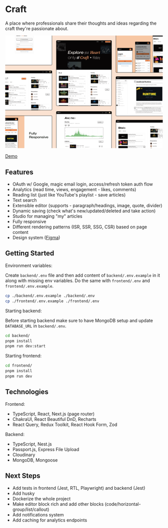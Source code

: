 # Craft

A place where professionals share their thoughts and ideas regarding the craft they're passionate about.

![Cover image](./docs/cover.png)

[Demo](https://www.youtube.com/watch?v=x2bsTxkVPXk)

## Features

- OAuth w/ Google, magic email login, access/refresh token auth flow
- Analytics (read time, views, engagement - likes, comments)
- Reading list (just like YouTube's playlist - save articles)
- Text search
- Extensible editor (supports - paragraph/headings, image, quote, divider)
- Dynamic saving (check what's new/updated/deleted and take action)
- Studio for managing "my" articles
- Fully responsive
- Different rendering patterns (ISR, SSR, SSG, CSR) based on page content
- Design system ([Figma](https://www.figma.com/design/jufexyNYxQYFX1zwtFIiRg/craft?node-id=319-572&t=Q0fHWa6OcqtnvmZ0-1))

## Getting Started

Environment variables:

Create `backend/.env` file and then add content of `backend/.env.example` in it along with missing env variables. Do the same with `frontend/.env` and `frontend/.env.example`.

```bash
cp ./backend/.env.example ./backend/.env
cp ./frontend/.env.example ./frontend/.env
```

Starting backend:

Before starting backend make sure to have MongoDB setup and update `DATABASE_URL` in `backend/.env`.

```bash
cd backend/
pnpm install
pnpm run dev:start
```

Starting frontend:

```bash
cd frontend/
pnpm install
pnpm run dev
```

## Technologies

Frontend:

- TypeScript, React, Next.js (page router)
- ChakraUI, React Beautiful DnD, Recharts
- React Query, Redux Toolkit, React Hook Form, Zod

Backend:

- TypeScript, Nest.js
- Passport.js, Express File Upload
- Cloudinary
- MongoDB, Mongoose

## Next Steps

- Add tests in frontend (Jest, RTL, Playwright) and backend (Jest)
- Add husky
- Dockerize the whole project
- Make editor block rich and add other blocks (code/horizontal-group/list/callout)
- Add notifications system
- Add caching for analytics endpoints
